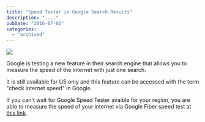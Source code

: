 ```yaml
---
title: "Speed Tester in Google Search Results"
description: "...."
pubDate: "2016-07-02"
categories: 
  - "archived"
---
```


[![](/images/Provo%2BSpeedtest.PNG)](https://2.bp.blogspot.com/-8jucNQyz8UU/V3e-OHmxDZI/AAAAAAAADBo/6KkxVBqL9982-e8byDT9wSOAcglOdgjJACLcB/s1600/Provo%2BSpeedtest.PNG)

  

Google is testing a new feature in their search engine that allows you to measure the speed of the internet with just one search.

  

It is still available for US only and this feature can be accessed with the term "check internet speed" in Google.

  

If you can't wait for Google Speed Tester avaible for your region, you are able to measure the speed of your internet via Google Fiber speed test at [this link](http://speedtest.googlefiber.net/).
